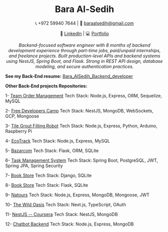 <div align="center">

# **Bara Al-Sedih**

📞 +972 59940 7644 | 📧 [baraalsedih@gmail.com](mailto:baraalsedih@gmail.com)

💼 [LinkedIn](https://www.linkedin.com/in/bara-alsedih/) | 💻 [Portfolio](https://baraalsedih.netlify.app/)

*Backend-focused software engineer with 8 months of backend development experience through part-time
jobs, paid/unpaid internships, and freelance projects. Built production-level APIs and backend systems using
NestJS, Spring Boot, and Flask. Strong in REST API design, database modeling, and secure authentication
practices.*

</div>

**See my Back-End resume:** [Bara_AlSedih_Backend_developer](Resume.md)

**Other Back-End projects Repositories:** 

1- [Team Order Management](https://github.com/baraalsedih/Team-Order-Management)
Tech Stack:  Node.js, Express, ORM, Sequelize, MySQL 

2- [Free Developers Camp](https://github.com/FreeDevelopersCamp/learning-platform-api)
Tech Stack: NestJS, MongoDB, WebSockets, GCP, Mongoose

3- [Tile Grout Filling Robot](https://github.com/University-Experience/Tile-Grout-Filling-Robot)
Tech Stack: Node.js, Express, Python, Arduino, Raspberry Pi

4- [EcoTrack](https://github.com/University-Experience/EcoTrack)
Tech Stack: Node.js, Express, MySQL

5- [Bazarcom](https://github.com/University-Experience/Bazarcom)
Tech Stack: Flask, ORM, SQLite

6- [Task Management System](https://github.com/AhdTech-Backend-Intern/Task-Management-System)
Tech Stack: Spring Boot, PostgreSQL, JWT, Spring JPA, Spring Security

7- [Book Store](https://github.com/baraalsedih/book_store)
Tech Stack: Django, SQLite

8- [Book Store](https://github.com/GSG-Practical-Training/Bookstore_Flask)
Tech Stack: Flask, SQLite

9- [Natours](https://github.com/Udemy-Experience/Natours)
Tech Stack: Node.js, Express, MongoDB, Mongoose, JWT

10- [The Wild Oasis](https://github.com/Udemy-Experience/the-wild-oasis-website)
Tech Stack: Next.js, TypeScript, OAuth

11- [NestJS -- Coursera](https://github.com/Coursera-Learned-Courses/NestJs_with_MongoDB)
Tech Stack: NestJS, MongoDB

12- [Chatbot Backend](https://github.com/Hackathon-TeamP2-5/chatbot-api)
Tech Stack: Node.js, Express, MongoDB

